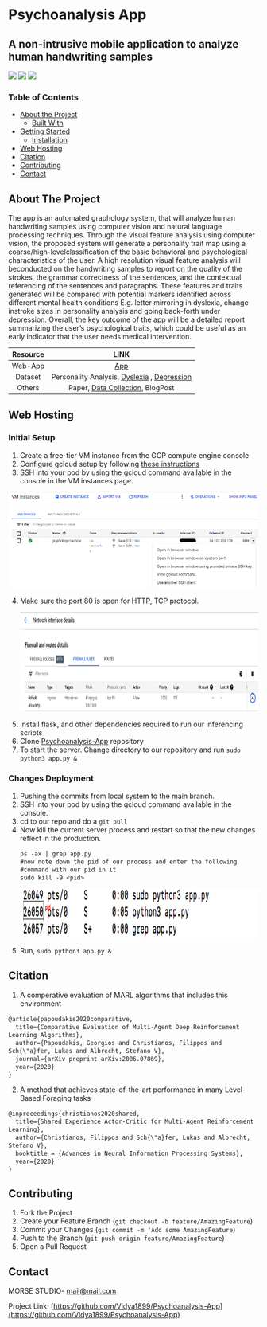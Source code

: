 # Psychoanalysis App
## A non-intrusive mobile application to analyze human handwriting samples
![](https://img.shields.io/badge/Code-Python-informational?style=flat&logo=python&logoColor=white&color=2bbc8a)
![](https://img.shields.io/badge/Cloud-GCP-informational?style=flat&logo=cpp&logoColor=white&color=2bbc8a)
![](https://img.shields.io/badge/OS-Linux-informational?style=flat&logo=linux&logoColor=white&color=2bbc8a)
<!-- TABLE OF CONTENTS -->
### Table of Contents

* [About the Project](#about-the-project)
  * [Built With](#built-with)
* [Getting Started](#getting-started)
  * [Installation](#installation)
* [Web Hosting](#web-hosting)
* [Citation](#citation)
* [Contributing](#contributing)
* [Contact](#contact)


<!-- ABOUT THE PROJECT -->
## About The Project
The app is an automated graphology system, that will analyze human handwriting samples using computer vision and natural language processing techniques. Through the visual feature analysis using computer vision, the proposed system will generate a personality trait map using a coarse/high-levelclassification of the basic behavioral and psychological characteristics of the user. A high resolution visual feature analysis will beconducted on the handwriting samples to report on the quality of the strokes, the grammar correctness of the sentences, and the contextual referencing of the sentences and paragraphs. These features and traits generated will be compared with potential markers identified across different mental health conditions E.g. letter mirroring in dyslexia, change instroke sizes in personality analysis and going back-forth under depression. Overall, the key outcome of the app will be a detailed report summarizing the user’s psychological traits, which could be useful as an early indicator that the user needs medical intervention.

|         Resource    |       LINK       |
|:-------------------:|:----------------:|
|Web-App              |    [App](http://34.122.250.178/)     |
|Dataset           |    Personality Analysis, [Dyslexia](https://drive.google.com/drive/folders/1S895_SOM9YqAUS1mp1sKV-_JzzeXsau0?usp=sharing) , [Depression](https://drive.google.com/drive/folders/1MBF8T-XxV5X1jw8oAAElGBU-63hV-4oy?usp=sharing)|
|Others          |    Paper, [Data Collection](https://docs.google.com/document/d/1OT4qCCaR5KvNP0_dipuaWHn8UVHSaNOt6a9WKLfH7mU/edit?usp=sharing), BlogPost      |

## Web Hosting
### Initial Setup
1. Create a free-tier VM instance from the GCP compute engine console
2. Configure gcloud setup by following [these instructions](https://cloud.google.com/deployment-manager/docs/step-by-step-guide/installation-and-setup)
3. SSH into your pod by using the gcloud command available in the console in the VM instances page.

![alt-text-1](forReadme/sshCommand.png "ssh")

4. Make sure the port 80 is open for HTTP, TCP protocol.
   <p align="center">
    <img src="forReadme/network.png" alt="alt text"width="600" height="200">
    </p>
5. Install flask, and other dependencies required to run our inferencing scripts
6. Clone [Psychoanalysis-App](https://github.com/Vidya1899/Psychoanalysis-App) repository
7. To start the server. Change directory to our repository and run `sudo python3 app.py &`

### Changes Deployment  
1. Pushing the commits from local system to the main branch.  
2. SSH into your pod by using the gcloud command available in the console.
3. cd to our repo and do a `git pull`
4. Now kill the current server process and restart so that the new changes reflect in the production.
   ```
   ps -ax | grep app.py
   #now note down the pid of our process and enter the following
   #command with our pid in it
   sudo kill -9 <pid>
   ```
    <p align="center">
    <img src="forReadme/process.png" alt="alt text"width="700" height="100">
    </p>
5. Run, `sudo python3 app.py &`

<!-- CITATION -->
## Citation
1. A comperative evaluation of MARL algorithms that includes this environment
```
@article{papoudakis2020comparative,
  title={Comparative Evaluation of Multi-Agent Deep Reinforcement Learning Algorithms},
  author={Papoudakis, Georgios and Christianos, Filippos and Sch{\"a}fer, Lukas and Albrecht, Stefano V},
  journal={arXiv preprint arXiv:2006.07869},
  year={2020}
}
```
2. A method that achieves state-of-the-art performance in many Level-Based Foraging tasks
```
@inproceedings{christianos2020shared,
  title={Shared Experience Actor-Critic for Multi-Agent Reinforcement Learning},
  author={Christianos, Filippos and Sch{\"a}fer, Lukas and Albrecht, Stefano V},
  booktitle = {Advances in Neural Information Processing Systems},
  year={2020}
}
```


<!-- CONTRIBUTING -->
## Contributing

1. Fork the Project
2. Create your Feature Branch (`git checkout -b feature/AmazingFeature`)
3. Commit your Changes (`git commit -m 'Add some AmazingFeature`)
4. Push to the Branch (`git push origin feature/AmazingFeature`)
5. Open a Pull Request


<!-- CONTACT -->
## Contact

MORSE STUDIO- mail@mail.com

Project Link: [https://github.com/Vidya1899/Psychoanalysis-App](https://github.com/Vidya1899/Psychoanalysis-App)


